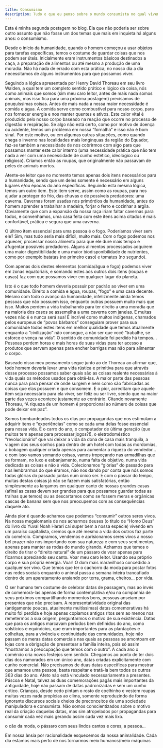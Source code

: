 ```yaml
---
title: Consumismo
description: Tudo o que eu penso sobre o mundo consumista no qual vivemos
---
```




Esta é minha segunda postagem no blog. Ela que não poderia ser sobre outro assunto que não fosse um dos temas que mais em inquieta há alguns anos: o consumismo.

Desde o início da humanidade, quando o homem começou a usar objetos para tarefas específicas, temos o costume de guardar coisas que nos podem ser úteis. Inicialmente eram instrumentos básicos destinados a caça, a preparação de alimentos ou até mesmo a produção de uma moradia. Não há nada de errado com esta prática, no nosso dia a dia necessitamos de alguns instrumentos para que possamos viver.

Seguindo a lógica apresentada por Henry David Thoreau em seu livro Walden, a qual tem um completo sentido prático e lógico da coisa, nós como animais que somos (sim meu caro leitor, antes de mais nada somos animais, mas isso fica para uma próxima postagem) precisamos de pouquíssimas coisas. Antes de mais nada a nossa maior necessidade é comida e água. A comida serve como combustível para nosso corpo, para nos fornecer energia e nos manter quentes e ativos. Este calor vital é produzido pelo nosso corpo baseado na reação que ocorre no processo de digestão e respiração. Se algo não está certo, como por motivo de doença ou acidente, temos um problema em nossa “fornalha” e isso não é bom sinal. Por este motivo, ou em algumas outras situações, como quando chega o inverno nas localidades mais longínquas da região do Equador, faz-se também a necessidade de nos cobrirmos com algo para que possamos manter este calor interno (uma necessidade prática que não tem nada a ver com uma necessidade de cunho estético, ideológico ou religioso). Criamos então as roupas, que originalmente não passavam de peles de animais mortos.

Atente-se leitor que no momento temos apenas dois itens necessários para a humanidade, sendo que um deles somente é necessário em alguns lugares e/ou épocas do ano específicas. Seguindo esta mesma lógica, temos um outro item. Este item serve, assim como as roupas, para nos ajudar a proteger do frio, das chuvas e de possíveis predadores: uma caverna. Cavernas foram usadas nos primórdios da humanidade, antes do homem aprender a trabalhar a madeira, forjar o ferro e cozinhar a argila. Obviamente que com a expansão da nossa raça iriam faltar cavernas para todos, e convenhamos, uma casa feita com este itens acima citados é mais confortável, prática e segura que uma caverna.

O último item essencial para uma pessoa é o fogo. Poderíamos viver sem ele? Sim, mas tudo seria mais difícil, muito mais. Com o fogo podemos nos aquecer, processar nosso alimento para que ele dure mais tempo e afugentar possíveis predadores. Alguns alimentos processados adquirem uma maior digestibilidade e uma maior biodisponibilidade de nutrientes, como por exemplo batatas (no primeiro caso) e tomates (no segundo).

Com apenas dois destes elementos (comida/água e fogo) podemos viver em zonas equatoriais, e somando estes aos outros dois itens (roupas e casas) faz com que possamos viver em qualquer lugar do planeta.

Isto é o que todo homem deveria possuir por padrão ao viver em uma comunidade. Direito a comida e água, roupas, “fogo” e uma casa decente. Mesmo com todo o avanço da humanidade, infelizmente ainda temos pessoas que não possuem isso, enquanto outras possuem muito mais que isso. Muitos perdem a vida trabalhando para ter direito a uma moradia que na maioria dos casos se assemelha a uma caverna com janelas. E muitas vezes não é e nunca será sua! É incrível como muitos indígenas, chamados pelos europeus de “povos bárbaros” conseguiam prover para sua comunidade todos estes itens em melhor qualidade que temos atualmente enquanto a “civilização” não consegue, a não ser que você “trabalhe, se esforce e vença na vida”. O sentido de comunidade foi perdido há tempos… Pessoas perdem horas e mais horas de suas vidas para ter acesso a produtos que servem apenas para encher barrigas mas não para alimentar o corpo.

Baseado nisso meu pensamento segue junto ao de Thoreau ao afirmar que, todo homem deveria levar uma vida rústica e primitiva para que através desse processo possamos saber quais são as coisas realente necessárias à vida quais os métodos usados para obtê-las. A maior parte das pessoas nunca para para pensar de onde surgem e nem como são fabricadas as coisas que elas possuem e que consomem. E o pior, acreditam que aquele item seja necessário para ela viver, ser feliz ou ser livre, sendo que na maior parte das vezes acontece justamente ao contrário. Citando novamente Thoreau, “A riqueza de um homem é proporcional ao número de coisas que pode deixar em paz”.

Somos bombardeados todos os dias por propagandas que nos estimulam a adquirir itens e “experiências” como se cada uma delas fosse essencial para nossa vida. É o carro do ano, o computador de última geração (que muitos tem apenas para processar jogos?!), o eletrodoméstico “revolucionário” que vai deixar a vida da dona de casa mais tranquila, a viagem dos seus sonhos para dentro de um hotel com todas as mordomias, a bobagem qualquer criada apenas para aumentar a riqueza do vendedor… e com isso vamos somando coisas, vamos tropeçando nas armadilhas que se formam, no luxo e esbanjamento, numa falta de objetivo, numa vida dedicada as coisas e não à vida. Colecionamos “glórias” do passado para nos lembrarmos do que éramos, não nos dando por conta que nós somos todas glórias do passado juntas num único ser. E com o passar do tempo, muitas destas coisas já não se fazem mais satisfatórias, então simplesmente as largamos em qualquer canto de nossas grandes casas (afinal as casas devem ser grandes para que possamos guardar todas as tralhas que temos) ou as descartamos como se fossem meras e orgânicas cascas de banana sem que nos preocupemos com as consequências daquele ato.

Ainda pior é quando achamos que podemos “consumir” outros seres vivos. Na nossa megalomania de nos acharmos deuses (o título de “Homo Deus” do livro do Yuval Noah Harari cai super bem a nossa espécie) vivendo em um paraíso capitalista, cremos que até mesmo a vida dos outros faz parte do comércio. Compramos, vendemos e aprisionamos seres vivos a nosso bel prazer não nos importando com sua natureza e com seus sentimentos, apenas para manter as rodas do mundo girando. Achamos que temos o direito de tirar o “direito natural” de um pássaro de voar apenas para ficarmos apreciando seu canto. Voar meu caro leitor. Usando seu próprio corpo e sua própria energia. Voar! O dom mais maravilhoso concedido a qualquer ser vivo. Que temos que ter o cachorro da moda para postar fotos nas redes sociais enquanto o animal passa a semana inteira trancafiado dentro de um aparatamento ansiando por terra, grama, cheiros… por vida.

O ser humano tem costume de celebrar datas de passagem, mas ao invés de comemorá-las apenas de forma contemplativa e/ou na companhia de seus próximos compartilhando momentos bons, pessoas anseiam por presentes que não precisam. A representatividade original das (antigamente poucas, atualmente muitíssimas) datas comemorativas há muito foi perdida e hoje apenas copiamos antigos ritos sem ao menos nos remetermos a sua origem, perguntarmos o motivo de sua existência. Datas que para os antigos marcavam períodos bem definidos do ano, como solstícios e equinócios, que eram importantes para as plantações e colheitas, para a vivência e continuidade das comunidades, hoje não passam de meras datas comerciais nas quais as pessoas se amontoam em lojas com a obrigação de presentear a família inteira, pois só assim “mostramos a preocupação que temos com o outro”. A cada ano o comércio cria novos festejos sem sentido. Chegamos ao ponto de ter dois dias dos namorados em um único ano, datas criadas explicitamente com cunho comercial. Não precisamos de duas datas específicas para mostrar que amamos uma pessoa, basta respeitar e tratá-la bem todos os outros 363 dias do ano. Afeto não está vinculado necessariamente a presentes. Páscoa e Natal, talvez as duas comemorações pagãs mais importantes da antiguidade, hoje não passam de datas padronizadas e sem um cunho crítico. Crianças, desde cedo pintam o rosto de coelhinho e vestem roupas muitas vezes nada propícias ao clima, somente reproduzindo de forma ignorante discursos sociais cheios de preconceitos de uma sociedade manipuladora e consumista. Não somos conscientizados sobre o motivo real da criação daquelas datas, mas sim atropelados por propagandas para consumir cada vez mais gerando assim cada vez mais lixo.

o cão da moda, o pássaro com seus lindos cantos e cores, a pessoa…

Em nossa ânsia por racionalidade esquecemos da nossa animalidade. Cada dia estamos mais perto de nos tornarmos meio humanos/meio máquinas

